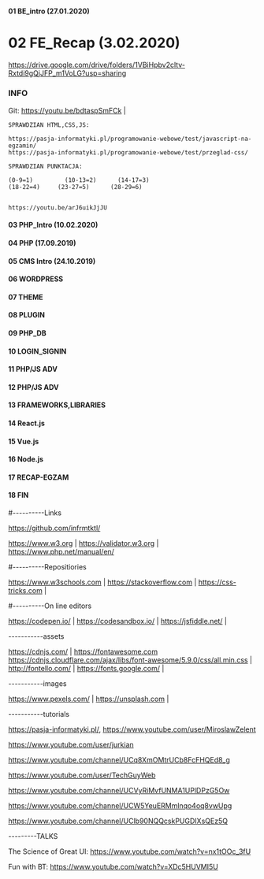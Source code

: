 

#### 01 BE_intro (27.01.2020) 
# 02 FE_Recap (3.02.2020)
https://drive.google.com/drive/folders/1VBiHpbv2cltv-Rxtdi9gQjJFP_m1VoLG?usp=sharing
### INFO
Git: https://youtu.be/bdtaspSmFCk |

```
SPRAWDZIAN HTML,CSS,JS:

https://pasja-informatyki.pl/programowanie-webowe/test/javascript-na-egzamin/
https://pasja-informatyki.pl/programowanie-webowe/test/przeglad-css/

SPRAWDZIAN PUNKTACJA:

(0-9=1)         (10-13=2)      (14-17=3) 
(18-22=4)     (23-27=5)      (28-29=6)


https://youtu.be/arJ6uikJjJU
```


#### 03 PHP_Intro (10.02.2020)
#### 04 PHP (17.09.2019)
#### 05 CMS Intro (24.10.2019)
#### 06 WORDPRESS 
#### 07 THEME 
#### 08 PLUGIN 
#### 09 PHP_DB 
#### 10 LOGIN_SIGNIN 
#### 11 PHP/JS ADV
#### 12 PHP/JS ADV
#### 13 FRAMEWORKS,LIBRARIES
#### 14 React.js
#### 15 Vue.js
#### 16 Node.js
#### 17 RECAP-EGZAM
#### 18 FIN

#----------Links

https://github.com/infrmtktl/

https://www.w3.org | https://validator.w3.org | https://www.php.net/manual/en/

#----------Repositiories

https://www.w3schools.com | https://stackoverflow.com | https://css-tricks.com |

#----------On line editors

https://codepen.io/ | https://codesandbox.io/ | https://jsfiddle.net/ |

-----------assets

https://cdnjs.com/ | https://fontawesome.com https://cdnjs.cloudflare.com/ajax/libs/font-awesome/5.9.0/css/all.min.css | http://fontello.com/ | https://fonts.google.com/ |

-----------images

https://www.pexels.com/ | https://unsplash.com |

-----------tutorials

https://pasja-informatyki.pl/, https://www.youtube.com/user/MiroslawZelent

https://www.youtube.com/user/jurkian

https://www.youtube.com/channel/UCq8XmOMtrUCb8FcFHQEd8_g

https://www.youtube.com/user/TechGuyWeb

https://www.youtube.com/channel/UCVyRiMvfUNMA1UPlDPzG5Ow

https://www.youtube.com/channel/UCW5YeuERMmlnqo4oq8vwUpg

https://www.youtube.com/channel/UClb90NQQcskPUGDIXsQEz5Q

---------TALKS

The Science of Great UI: https://www.youtube.com/watch?v=nx1tOOc_3fU

Fun with BT: https://www.youtube.com/watch?v=XDc5HUVMI5U
